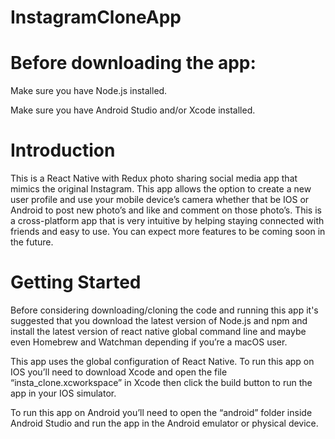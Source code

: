 # InstagramCloneApp

# Before downloading the app:

Make sure you have Node.js installed. 

Make sure you have Android Studio and/or Xcode installed.

# Introduction

This is a React Native with Redux photo sharing social media app that mimics the original Instagram. 
This app allows the option to create a new user profile and use your mobile device’s camera whether that be IOS or Android to post new photo’s and like and comment on those photo’s. 
This is a cross-platform app that is very intuitive by helping staying connected with friends and easy to use. You can expect more features to be coming soon in the future. 

# Getting Started

Before considering downloading/cloning the code and running this app it's suggested that you download the latest version of Node.js and npm and install the latest version of react native global command line and maybe even Homebrew and Watchman depending if you’re a macOS user.

This app uses the global configuration of React Native. To run this app on IOS you’ll need to download Xcode and open the file “insta_clone.xcworkspace” in Xcode then click the build button to run the app in your IOS simulator.

To run this app on Android you’ll need to open the “android” folder inside Android Studio and run the app in the Android emulator or physical device.

